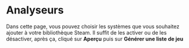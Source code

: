 # Analyseurs

Dans cette page, vous pouvez choisir les systèmes que vous souhaitez ajouter à votre bibliothèque Steam. Il suffit de les activer ou de les désactiver, après ça, cliqué sur **Aperçu** puis sur **Générer une liste de jeu**
